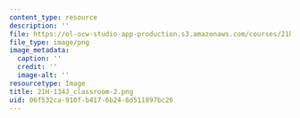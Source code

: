 ```yaml
---
content_type: resource
description: ''
file: https://ol-ocw-studio-app-production.s3.amazonaws.com/courses/21h-134j-medieval-economic-history-in-comparative-perspective-spring-2012/06f532ca910fb4176b246d511897bc26_21H-134J_classroom-2.png
file_type: image/png
image_metadata:
  caption: ''
  credit: ''
  image-alt: ''
resourcetype: Image
title: 21H-134J_classroom-2.png
uid: 06f532ca-910f-b417-6b24-6d511897bc26
---
```

